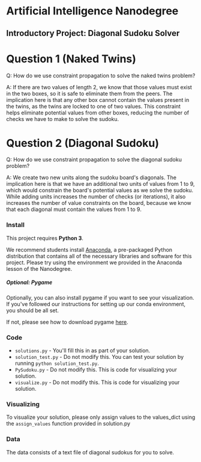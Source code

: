 # Artificial Intelligence Nanodegree
## Introductory Project: Diagonal Sudoku Solver

# Question 1 (Naked Twins)
Q: How do we use constraint propagation to solve the naked twins problem?

A: If there are two values of length 2, we know that those values must exist in the two boxes, so it is safe to eliminate them from the peers. The implication here is that any other box cannot contain the values present in the twins, as the twins are locked to one of two values. This constraint helps eliminate potential values from other boxes, reducing the number of checks we have to make to solve the sudoku.

# Question 2 (Diagonal Sudoku)
Q: How do we use constraint propagation to solve the diagonal sudoku problem?

A: We create two new units along the sudoku board's diagonals. The implication here is that we have an additional two units of values from 1 to 9, which would constrain the board's potential values as we solve the sudoku. While adding units increases the number of checks (or iterations), it also increases the number of value constraints on the board, because we know that each diagonal must contain the values from 1 to 9.

### Install

This project requires **Python 3**.

We recommend students install [Anaconda](https://www.continuum.io/downloads), a pre-packaged Python distribution that contains all of the necessary libraries and software for this project. 
Please try using the environment we provided in the Anaconda lesson of the Nanodegree.

##### Optional: Pygame

Optionally, you can also install pygame if you want to see your visualization. If you've followed our instructions for setting up our conda environment, you should be all set.

If not, please see how to download pygame [here](http://www.pygame.org/download.shtml).

### Code

* `solutions.py` - You'll fill this in as part of your solution.
* `solution_test.py` - Do not modify this. You can test your solution by running `python solution_test.py`.
* `PySudoku.py` - Do not modify this. This is code for visualizing your solution.
* `visualize.py` - Do not modify this. This is code for visualizing your solution.

### Visualizing

To visualize your solution, please only assign values to the values_dict using the ```assign_values``` function provided in solution.py

### Data

The data consists of a text file of diagonal sudokus for you to solve.